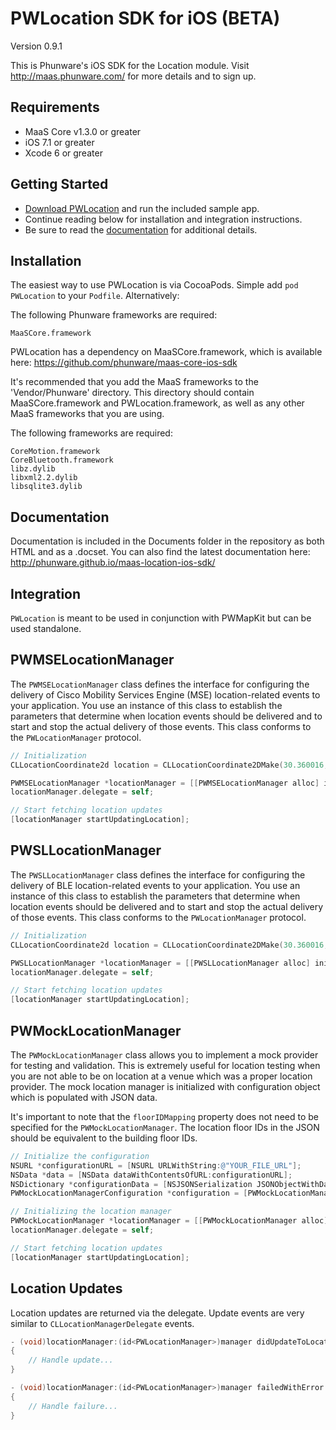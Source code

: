 PWLocation SDK for iOS (BETA)
================

Version 0.9.1

This is Phunware's iOS SDK for the Location module. Visit http://maas.phunware.com/ for more details and to sign up.



Requirements
------------

- MaaS Core v1.3.0 or greater
- iOS 7.1 or greater
- Xcode 6 or greater



Getting Started
---------------

- [Download PWLocation](https://github.com/phunware/maas-location-ios-sdk/archive/master.zip) and run the included sample app.
- Continue reading below for installation and integration instructions.
- Be sure to read the [documentation](http://phunware.github.io/maas-location-ios-sdk/) for additional details.



Installation
------------

The easiest way to use PWLocation is via CocoaPods. Simple add `pod PWLocation` to your `Podfile`. Alternatively:

The following Phunware frameworks are required:
````
MaaSCore.framework
````

PWLocation has a dependency on MaaSCore.framework, which is available here: https://github.com/phunware/maas-core-ios-sdk

It's recommended that you add the MaaS frameworks to the 'Vendor/Phunware' directory. This directory should contain MaaSCore.framework and PWLocation.framework, as well as any other MaaS frameworks that you are using.

The following frameworks are required:
````
CoreMotion.framework
CoreBluetooth.framework
libz.dylib
libxml2.2.dylib
libsqlite3.dylib
````


Documentation
------------

Documentation is included in the Documents folder in the repository as both HTML and as a .docset. You can also find the latest documentation here: http://phunware.github.io/maas-location-ios-sdk/



Integration
-----------

`PWLocation` is meant to be used in conjunction with PWMapKit but can be used standalone.

## PWMSELocationManager

The `PWMSELocationManager` class defines the interface for configuring the delivery of Cisco Mobility Services Engine (MSE) location-related events to your application. You use an instance of this class to establish the parameters that determine when location events should be delivered and to start and stop the actual delivery of those events. This class conforms to the `PWLocationManager` protocol.

````objective-c
// Initialization
CLLocationCoordinate2d location = CLLocationCoordinate2DMake(30.360016, -97.742507);

PWMSELocationManager *locationManager = [[PWMSELocationManager alloc] initWithVenueGUID:@"YOUR_VENUE_GUID" location:location];
locationManager.delegate = self;

// Start fetching location updates
[locationManager startUpdatingLocation];
````

## PWSLLocationManager

The `PWSLLocationManager` class defines the interface for configuring the delivery of BLE location-related events to your application. You use an instance of this class to establish the parameters that determine when location events should be delivered and to start and stop the actual delivery of those events. This class conforms to the `PWLocationManager` protocol.

````objective-c
// Initialization
CLLocationCoordinate2d location = CLLocationCoordinate2DMake(30.360016, -97.742507);

PWSLLocationManager *locationManager = [[PWSLLocationManager alloc] initWithMapIdentifier:@"YOUR_MAP_ID" customerIdentifier:@"YOUR_CUSTOMER_ID" location];
locationManager.delegate = self;

// Start fetching location updates
[locationManager startUpdatingLocation];
````

## PWMockLocationManager

The `PWMockLocationManager` class allows you to implement a mock provider for testing and validation. This is extremely useful for location testing when you are not able to be on location at a venue which was a proper location provider. The mock location manager is initialized with configuration object which is populated with JSON data.

 It's important to note that the `floorIDMapping` property does not need to be specified for the `PWMockLocationManager`. The location floor IDs in the JSON should be equivalent to the building floor IDs.

````objective-c
// Initialize the configuration	
NSURL *configurationURL = [NSURL URLWithString:@"YOUR_FILE_URL"];
NSData *data = [NSData dataWithContentsOfURL:configurationURL];
NSDictionary *configurationData = [NSJSONSerialization JSONObjectWithData:data options:0 error:NULL];
PWMockLocationManagerConfiguration *configuration = [PWMockLocationManagerConfiguration unpack:configurationData];

// Initializing the location manager
PWMockLocationManager *locationManager = [[PWMockLocationManager alloc] initWithMockLocationManagerWithConfiguration:configuration];
locationManager.delegate = self;

// Start fetching location updates
[locationManager startUpdatingLocation];
````

## Location Updates

Location updates are returned via the delegate. Update events are very similar to `CLLocationManagerDelegate` events.

````objective-c
- (void)locationManager:(id<PWLocationManager>)manager didUpdateToLocation:(id<PWLocation>)location
{
    // Handle update...
}

- (void)locationManager:(id<PWLocationManager>)manager failedWithError:(NSError *)error
{
    // Handle failure...
}
````
